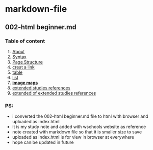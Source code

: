 # markdown-file

## 002-html beginner.md
### Table of content
1. [About](##About)
2. [Syntax](##Syntax)
3. [Page Structure](##structure)
4. [creat a link](##link)
5. [table](##table)
6. [list](##list)
7. [**image maps**](#Maps)
8. [extended studies references](#Extended)
9. [extended of extended studies references](#extendedOFextended)

### PS:
+ i converted the 002-html beginner.md file to html with browser and uploaded as index.html
+ it is my study note and added with wschools website as reference
+ note created with markdown file so that it is smaller size to save 
+ uploaded as index.html is for view in browser at everywhere
+ hope can be updated in future


